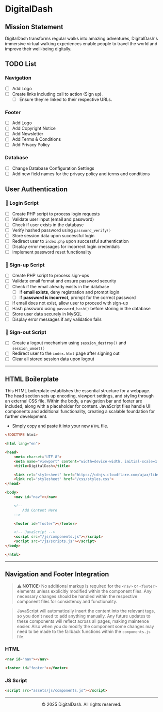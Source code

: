 # DigitalDash

## Mission Statement

DigitalDash transforms regular walks into amazing adventures, DigitalDash's immersive virtual walking experiences enable people to travel the world and improve their well-being digitally.

## TODO List

### Navigation

- [ ] Add Logo
- [ ] Create links including call to action (Sign up).
    - [ ] Ensure they're linked to their respective URLs.
    
### Footer

- [ ] Add Logo
- [ ] Add Copyright Notice
- [ ] Add Newsletter
- [ ] Add Terms & Conditions
- [ ] Add Privacy Policy

### Database

- [ ] Change Database Configuration Settings
- [ ] Add new field names for the privacy policy and terms and conditions

## User Authentication

### 🚀 Login Script

- [ ] Create PHP script to process login requests
- [ ] Validate user input (email and password)
- [ ] Check if user exists in the database
- [ ] Verify hashed password using `password_verify()`
- [ ] Store session data upon successful login
- [ ] Redirect user to `index.php` upon successful authentication
- [ ] Display error messages for incorrect login credentials
- [ ] Implement password reset functionality

### 📝 Sign-up Script

- [ ] Create PHP script to process sign-ups
- [ ] Validate email format and ensure password security
- [ ] Check if the email already exists in the database
    - [ ] If **email exists**, deny registration and prompt login
    - [ ] If **password is incorrect**, prompt for the correct password
- [ ] If email does not exist, allow user to proceed with sign-up
- [ ] Hash password using `password_hash()` before storing in the database
- [ ] Store user data securely in MySQL
- [ ] Display error messages if any validation fails

### 🚪 Sign-out Script

- [ ] Create a logout mechanism using `session_destroy()` and `session_unset()`
- [ ] Redirect user to the `index.html` page after signing out
- [ ] Clear all stored session data upon logout

---

## HTML Boilerplate

This HTML boilerplate establishes the essential structure for a webpage. The head section sets up encoding, viewport settings, and styling through an external CSS file. Within the body, a navigation bar and footer are included, along with a placeholder for content. JavaScript files handle UI components and additional functionality, creating a scalable foundation for further development.

- Simply copy and paste it into your new `HTML` file.

```HTML
<!DOCTYPE html>

<html lang="en">

<head>
    <meta charset="UTF-8">
    <meta name="viewport" content="width=device-width, initial-scale=1.0">
    <title>DigitalDash</title>

    <link rel="stylesheet" href="https://cdnjs.cloudflare.com/ajax/libs/font-awesome/6.7.2/css/all.min.css">
    <link rel="stylesheet" href="/css/styles.css">
</head>

<body>
    <nav id="nav"></nav>

    <!--
        Add Content Here
    -->

    <footer id="footer"></footer>

    <!-- JavaScript -->
    <script src="/js/components.js"></script>
    <script src="/js/scripts.js"></script>
</body>

</html>
```

---

## Navigation and Footer Integration

> **⚠ NOTICE:** No additional markup is required for the `<nav>` or `<footer>` elements unless explicitly modified within the component files. Any necessary changes should be handled within the respective component files for consistency and functionality.

> JavaScript will automatically insert the content into the relevant tags, so you don't need to add anything manually. Any future updates to these components will reflect across all pages, making maintence easier. Also when you do modify the component some changes may need to be made to the fallback functions within the `components.js` file.

### HTML 

```HTML
<nav id="nav"></nav>
```

```HTML
<footer id="footer"></footer>
```

### JS Script
```HTML
<script src="assets/js/components.js"></script>
```

---

<p style='text-align: center'>© 2025 DigitalDash. All rights reserved.</p>
